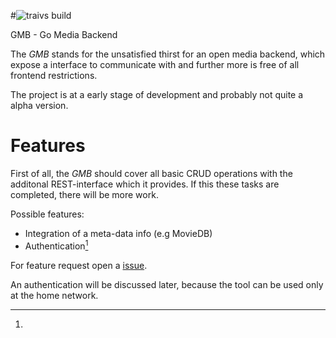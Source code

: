 #![traivs build](https://travis-ci.org/loose11/gmb.svg?branch=master)

 GMB - Go Media Backend

The *GMB* stands for the unsatisfied thirst for an open media backend, which expose a interface to communicate with and further more is free of all frontend restrictions. 

The project is at a early stage of development and probably not quite a alpha version. 

# Features

First of all, the *GMB* should cover all basic CRUD operations with the additonal REST-interface which it provides. If this these tasks are completed, there will be more work. 

Possible features: 

* Integration of a meta-data info (e.g MovieDB)
* Authentication[^1] 

For feature request open a [issue](https://github.com/loose11/gmb/issues).


[^1]: 
An authentication will be discussed later, because the tool can be used only at the home network.  
